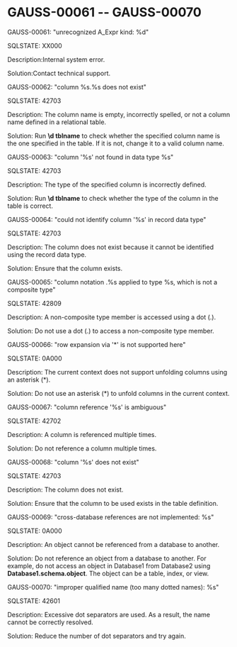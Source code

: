# GAUSS-00061 -- GAUSS-00070<a name="EN-US_TOPIC_0302072872"></a>

GAUSS-00061: "unrecognized A\_Expr kind: %d"

SQLSTATE: XX000

Description:Internal system error.

Solution:Contact technical support.

GAUSS-00062: "column %s.%s does not exist"

SQLSTATE: 42703

Description: The column name is empty, incorrectly spelled, or not a column name defined in a relational table.

Solution: Run  **\\d tblname**  to check whether the specified column name is the one specified in the table. If it is not, change it to a valid column name.

GAUSS-00063: "column '%s' not found in data type %s"

SQLSTATE: 42703

Description: The type of the specified column is incorrectly defined.

Solution: Run  **\\d tblname**  to check whether the type of the column in the table is correct.

GAUSS-00064: "could not identify column '%s' in record data type"

SQLSTATE: 42703

Description: The column does not exist because it cannot be identified using the record data type.

Solution: Ensure that the column exists.

GAUSS-00065: "column notation .%s applied to type %s, which is not a composite type"

SQLSTATE: 42809

Description: A non-composite type member is accessed using a dot \(.\).

Solution: Do not use a dot \(.\) to access a non-composite type member.

GAUSS-00066: "row expansion via '\*' is not supported here"

SQLSTATE: 0A000

Description: The current context does not support unfolding columns using an asterisk \(\*\).

Solution: Do not use an asterisk \(\*\) to unfold columns in the current context.

GAUSS-00067: "column reference '%s' is ambiguous"

SQLSTATE: 42702

Description: A column is referenced multiple times.

Solution: Do not reference a column multiple times.

GAUSS-00068: "column '%s' does not exist"

SQLSTATE: 42703

Description: The column does not exist.

Solution: Ensure that the column to be used exists in the table definition.

GAUSS-00069: "cross-database references are not implemented: %s"

SQLSTATE: 0A000

Description: An object cannot be referenced from a database to another.

Solution: Do not reference an object from a database to another. For example, do not access an object in Database1 from Database2 using  **Database1.schema.object**. The object can be a table, index, or view.

GAUSS-00070: "improper qualified name \(too many dotted names\): %s"

SQLSTATE: 42601

Description: Excessive dot separators are used. As a result, the name cannot be correctly resolved.

Solution: Reduce the number of dot separators and try again.

